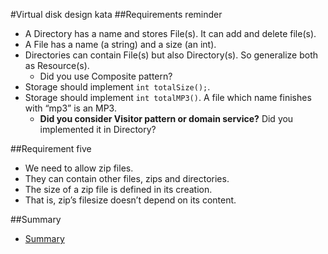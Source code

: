 #Virtual disk design kata
##Requirements reminder
* A Directory has a name and stores File(s). It can add and delete file(s).
* A File has a name (a string) and a size (an int).
* Directories can contain File(s) but also Directory(s). So generalize both as Resource(s).
    * Did you use Composite pattern?
* Storage should implement ```int totalSize();```.
* Storage should implement ```int totalMP3()```. A file which name finishes with “mp3” is an MP3.
    * **Did you consider Visitor pattern or domain service?** Did you implemented it in Directory?

##Requirement five
* We need to allow zip files.
* They can contain other files, zips and directories.
* The size of a zip file is defined in its creation.
* That is, zip’s filesize doesn’t depend on its content.

##Summary
* [Summary](../summary/README.md)
